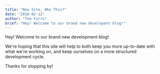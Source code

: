 ```yaml
---
title: "New Site, Who This?"
date: "2018-02-12"
author: "Tom Farro"
brief: "Hey! Welcome to our brand new developent blog!"
---
```



Hey! Welcome to our brand new development blog! 

<!--more-->

We're hoping that this site will help to both keep you more up-to-date with what we're working on, and keep ourselves on a more structured development cycle.

Thanks for stopping by!
